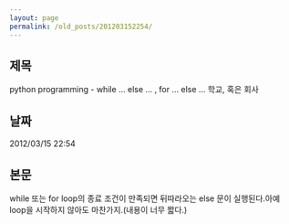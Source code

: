 ```yaml
---
layout: page
permalink: /old_posts/201203152254/
---
```


## 제목
python programming - while ... else ... , for ... else ... 학교, 혹은 회사

## 날짜
2012/03/15 22:54

## 본문
while 또는 for loop의 종료 조건이 만족되면 뒤따라오는 else 문이 실행된다.아예 loop을 시작하지 않아도 마찬가지.(내용이 너무 짧다.)